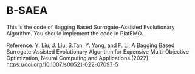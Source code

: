 # B-SAEA
This is the code of Bagging Based Surrogate-Assisted Evolutionary Algorithm. You should implement the code in PlatEMO.

Reference: Y. Liu, J. Liu, S.Tan, Y. Yang, and F. Li, A Bagging Based Surrogate-Assisted Evolutionary Algorithm for Expensive Multi-Objective Optimization, Neural Computing and Applications (2022). https://doi.org/10.1007/s00521-022-07097-5
